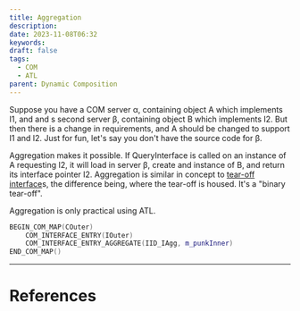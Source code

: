 ```yaml
---
title: Aggregation
description: 
date: 2023-11-08T06:32
keywords: 
draft: false
tags:
  - COM
  - ATL
parent: Dynamic Composition
---
```

Suppose you have a COM server α, containing object A which implements I1, and and s second server β, containing object B which implements I2.  But then there is a change in requirements, and A should be changed to support I1 and I2.  Just for fun, let's say you don't have the source code for β.

Aggregation makes it possible.  If QueryInterface is called on an instance of A requesting I2, it will load in server β, create and instance of B, and return its interface pointer I2.  Aggregation is similar in concept to [tear-off interface](/notes/computer/microsoft/com/dynamic-composition/tear-off-interface)s, the difference being, where the tear-off is housed.  It's a "binary tear-off".

Aggregation is only practical using ATL.

```C++
BEGIN_COM_MAP(COuter)
    COM_INTERFACE_ENTRY(IOuter)
    COM_INTERFACE_ENTRY_AGGREGATE(IID_IAgg, m_punkInner)
END_COM_MAP()
```

---
# References
